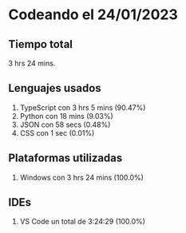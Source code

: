 # Codeando el 24/01/2023

## Tiempo total
3 hrs 24 mins.

## Lenguajes usados
1. TypeScript con 3 hrs 5 mins (90.47%)
1. Python con 18 mins (9.03%)
1. JSON con 58 secs (0.48%)
1. CSS con 1 sec (0.01%)

## Plataformas utilizadas
1. Windows con 3 hrs 24 mins (100.0%)

## IDEs
1. VS Code un total de 3:24:29 (100.0%)
